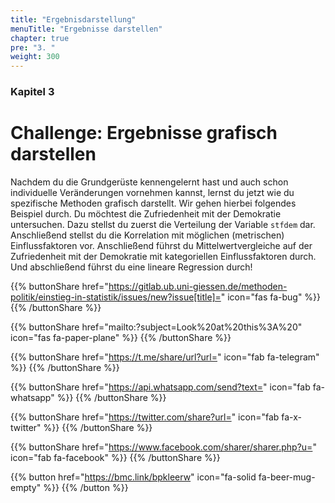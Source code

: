 ```yaml
---
title: "Ergebnisdarstellung"
menuTitle: "Ergebnisse darstellen"
chapter: true
pre: "3. "
weight: 300
---
```


### Kapitel 3

# Challenge: Ergebnisse grafisch darstellen

Nachdem du die Grundgerüste kennengelernt hast und auch schon individuelle Veränderungen vornehmen kannst, lernst du jetzt wie du spezifische Methoden grafisch darstellt. Wir gehen hierbei folgendes Beispiel durch. Du möchtest die Zufriedenheit mit der Demokratie untersuchen. Dazu stellst du zuerst die Verteilung der Variable `stfdem` dar. Anschließend stellst du die Korrelation mit möglichen (metrischen) Einflussfaktoren vor. Anschließend führst du Mittelwertvergleiche auf der Zufriedenheit mit der Demokratie mit kategoriellen Einflussfaktoren durch. Und abschließend führst du eine lineare Regression durch!

{{% buttonShare href="https://gitlab.ub.uni-giessen.de/methoden-politik/einstieg-in-statistik/issues/new?issue[title]=" icon="fas fa-bug" %}} {{% /buttonShare %}} 

{{% buttonShare href="mailto:?subject=Look%20at%20this%3A%20" icon="fas fa-paper-plane" %}} {{% /buttonShare %}}

{{% buttonShare href="https://t.me/share/url?url=" icon="fab fa-telegram" %}} {{% /buttonShare %}}

{{% buttonShare href="https://api.whatsapp.com/send?text=" icon="fab fa-whatsapp" %}} {{% /buttonShare %}}

{{% buttonShare href="https://twitter.com/share?url=" icon="fab fa-x-twitter" %}} {{% /buttonShare %}}

{{% buttonShare href="https://www.facebook.com/sharer/sharer.php?u=" icon="fab fa-facebook" %}} {{% /buttonShare %}}

{{% button href="https://bmc.link/bpkleerw" icon="fa-solid fa-beer-mug-empty" %}} {{% /button %}}
